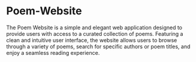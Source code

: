 # Poem-Website
The Poem Website is a simple and elegant web application designed to provide users with access to a curated collection of poems. Featuring a clean and intuitive user interface, the website allows users to browse through a variety of poems, search for specific authors or poem titles, and enjoy a seamless reading experience.
